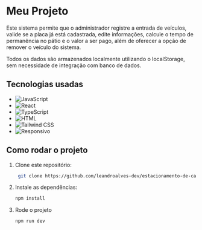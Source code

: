 # Meu Projeto

Este sistema permite que o administrador registre a entrada de veículos, valide se a placa já está cadastrada, edite informações, calcule o tempo de permanência no pátio e o valor a ser pago, além de oferecer a opção de remover o veículo do sistema.

Todos os dados são armazenados localmente utilizando o localStorage, sem necessidade de integração com banco de dados.

## Tecnologias usadas

- ![JavaScript](https://img.shields.io/badge/JavaScript-yellow?style=flat&logo=javascript&logoColor=white) 
- ![React](https://img.shields.io/badge/React-61DAFB?style=flat&logo=react&logoColor=black)
- ![TypeScript](https://img.shields.io/badge/TypeScript-3178C6?style=flat&logo=typescript&logoColor=white) 
- ![HTML](https://img.shields.io/badge/HTML-E34F26?style=flat&logo=html5&logoColor=white)
- ![Tailwind CSS](https://img.shields.io/badge/Tailwind%20CSS-38B2AC?style=flat&logo=tailwind-css&logoColor=white)
- ![Responsivo](https://img.shields.io/badge/Responsivo-Sim-00C853?style=for-the-badge&logo=responsive&logoColor=white)  


## Como rodar o projeto

1. Clone este repositório:
   ```bash
    git clone https://github.com/leandroalves-dev/estacionamento-de-carros

2. Instale as dependências:
   ```bash
   npm install

3. Rode o projeto
    ```bash
    npm run dev
